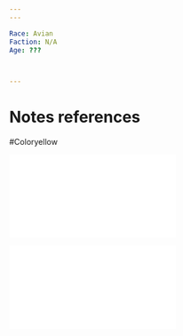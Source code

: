 ```yaml
---
---

Race: Avian
Faction: N/A
Age: ???



---
```

# Notes references
#Coloryellow 

![summong_candlemaker](../Insights/summong_candlemaker.md)

![candlemaking](../Insights/candlemaking.md)
